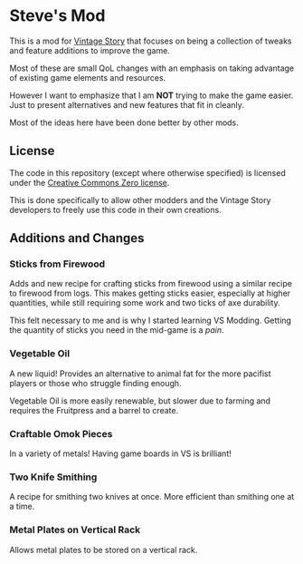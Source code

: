 # Steve's Mod

This is a mod for [Vintage Story](https://vintagestory.at) that focuses
on being a collection of tweaks and feature additions to improve the game.

Most of these are small QoL changes with an emphasis on taking advantage of
existing game elements and resources.

However I want to emphasize that I am **NOT** trying to make the game easier.
Just to present alternatives and new features that fit in cleanly.

Most of the ideas here have been done better by other mods.

## License

The code in this repository (except where otherwise specified)
is licensed under the [Creative Commons Zero license](https://creativecommons.org/publicdomain/zero/1.0/).

This is done specifically to allow other modders and the Vintage Story
developers to freely use this code in their own creations.

## Additions and Changes

### Sticks from Firewood

Adds and new recipe for crafting sticks from firewood using a similar recipe
to firewood from logs. This makes getting sticks easier, especially at higher
quantities, while still requiring some work and two ticks of axe durability.

This felt necessary to me and is why I started learning VS Modding.
Getting the quantity of sticks you need in the mid-game is a _pain_.

### Vegetable Oil

A new liquid! Provides an alternative to animal fat for the more pacifist
players or those who struggle finding enough.

Vegetable Oil is more easily renewable, but slower due to farming
and requires the Fruitpress and a barrel to create.

### Craftable Omok Pieces

In a variety of metals! Having game boards in VS is brilliant!

### Two Knife Smithing

A recipe for smithing two knives at once.
More efficient than smithing one at a time.

### Metal Plates on Vertical Rack

Allows metal plates to be stored on a vertical rack.
